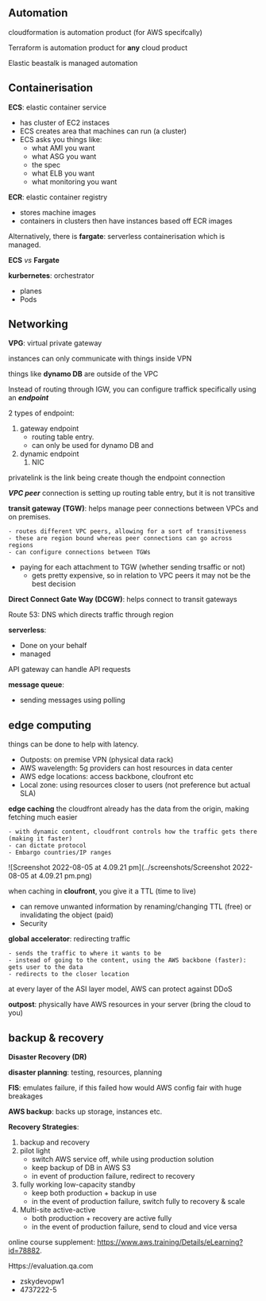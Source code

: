 ## Automation

cloudformation is automation product (for AWS specifcally)

Terraform is automation product for **any** cloud product

Elastic beastalk is managed automation



## Containerisation

**ECS**: elastic container service

- has cluster of EC2 instaces
- ECS creates area that machines can run (a cluster)
- ECS asks you things like:
  - what AMI you want
  - what ASG you want
  - the spec
  - what ELB you want
  - what monitoring you want

**ECR**: elastic container registry

- stores machine images
- containers in clusters then have instances based off ECR images

Alternatively, there is **fargate**: serverless containerisation which is managed.

**ECS** _vs_ **Fargate**

**kurbernetes**: orchestrator

- planes
- Pods

## Networking

**VPG**: virtual private gateway

instances can only communicate with things inside VPN

things like **dynamo DB** are outside of the VPC

Instead of routing through IGW, you can configure traffick specifically using an ***endpoint***

2 types of endpoint:

1. gateway endpoint
   - routing table entry.
   - can only be used for dynamo DB and 
2. dynamic endpoint
   1. NIC

privatelink is the link being create though the endpoint connection

***VPC peer*** connection is setting up routing table entry, but it is not transitive

**transit gateway (TGW)**: helps manage peer connections between VPCs and on premises.

	- routes different VPC peers, allowing for a sort of transitiveness 
	- these are region bound whereas peer connections can go across regions
	- can configure connections between TGWs
 - paying for each attachment to TGW (whether sending trsaffic or not)
   - gets pretty expensive, so in relation to VPC peers it may not be the best decision

**Direct Connect Gate Way (DCGW)**: helps connect to transit gateways

Route 53: DNS which directs traffic through region

**serverless**:

- Done on your behalf
- managed

API gateway can handle API requests

**message queue**:

- sending messages using polling



## edge computing

things can be done to help with latency.

- Outposts: on premise VPN (physical data rack)
- AWS wavelength: 5g providers can host resources in data center
- AWS edge locations: access backbone, cloufront etc
- Local zone: using resources closer to users (not preference but actual SLA)

**edge caching** the cloudfront already has the data from the origin, making fetching much easier

	- with dynamic content, cloudfront controls how the traffic gets there (making it faster)
	- can dictate protocol
	- Embargo countries/IP ranges

![Screenshot 2022-08-05 at 4.09.21 pm](../screenshots/Screenshot 2022-08-05 at 4.09.21 pm.png)

when caching in **cloufront**, you give it a TTL (time to live)

- can remove unwanted information by renaming/changing TTL (free) or invalidating the object (paid)
- Security

**global accelerator**: redirecting traffic

	- sends the traffic to where it wants to be
	- instead of going to the content, using the AWS backbone (faster): gets user to the data
	- redirects to the closer location

at every layer of the ASI layer model, AWS can protect against DDoS

**outpost**: physically have AWS resources in your server (bring the cloud to you)

## backup & recovery

**Disaster Recovery (DR)**

**disaster planning**: testing, resources, planning

**FIS**: emulates failure, if this failed how would AWS config fair with huge breakages

**AWS backup**: backs up storage, instances etc.

**Recovery Strategies**:

1. backup and recovery
2. pilot light
   - switch AWS service off, while using production solution
   - keep backup of DB in AWS S3
   - in event of production failure, redirect to recovery
3. fully working low-capacity standby
   - keep both production + backup in use
   - in the event of production failure, switch fully to recovery & scale
4. Multi-site active-active
   - both production + recovery are active fully 
   - in the event of production failure, send to cloud and vice versa



online course supplement: https://www.aws.training/Details/eLearning?id=78882. 



Https://evaluation.qa.com

- zskydevopw1
- 4737222-5